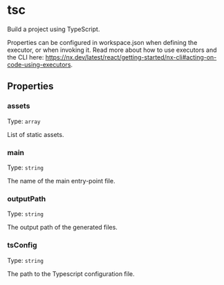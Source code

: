 # tsc

Build a project using TypeScript.

Properties can be configured in workspace.json when defining the executor, or when invoking it.
Read more about how to use executors and the CLI here: https://nx.dev/latest/react/getting-started/nx-cli#acting-on-code-using-executors.

## Properties

### assets

Type: `array`

List of static assets.

### main

Type: `string`

The name of the main entry-point file.

### outputPath

Type: `string`

The output path of the generated files.

### tsConfig

Type: `string`

The path to the Typescript configuration file.

